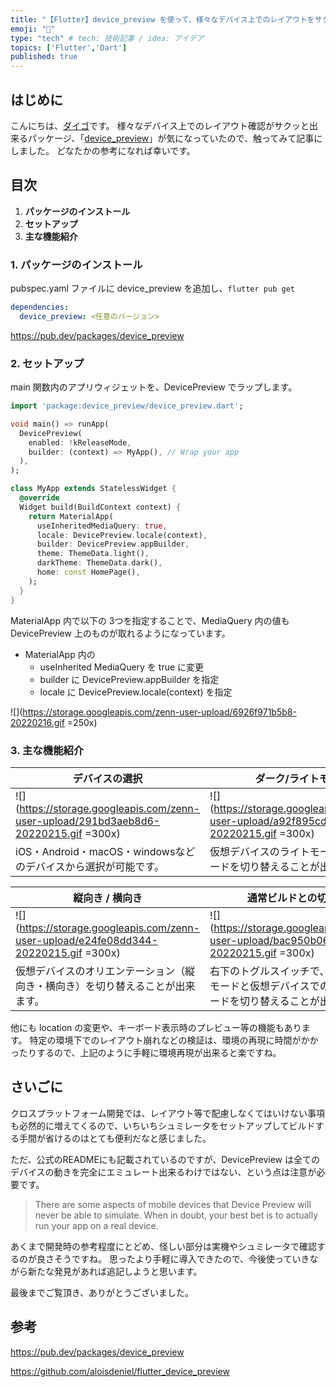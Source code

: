 ```yaml
---
title: "【Flutter】device_preview を使って、様々なデバイス上でのレイアウトをサクッと確認する"
emoji: "📱"
type: "tech" # tech: 技術記事 / idea: アイデア
topics: ['Flutter','Dart']
published: true
---
```


## はじめに

こんにちは、[ダイゴ](https://twitter.com/mamushi_journey)です。
様々なデバイス上でのレイアウト確認がサクッと出来るパッケージ、「[device_preview](https://pub.dev/packages/device_preview)」が気になっていたので、触ってみて記事にしました。
どなたかの参考になれば幸いです。

## 目次

1. **パッケージのインストール**
2. **セットアップ**
3. **主な機能紹介**

### 1. パッケージのインストール


pubspec.yaml ファイルに device_preview を追加し、`flutter pub get` 

```yaml
dependencies:
  device_preview: <任意のバージョン>
```

https://pub.dev/packages/device_preview

### 2. セットアップ

main 関数内のアプリウィジェットを、DevicePreview でラップします。

```dart
import 'package:device_preview/device_preview.dart';

void main() => runApp(
  DevicePreview(
    enabled: !kReleaseMode,
    builder: (context) => MyApp(), // Wrap your app
  ),
);

class MyApp extends StatelessWidget {
  @override
  Widget build(BuildContext context) {
    return MaterialApp(
      useInheritedMediaQuery: true,
      locale: DevicePreview.locale(context),
      builder: DevicePreview.appBuilder,
      theme: ThemeData.light(),
      darkTheme: ThemeData.dark(),
      home: const HomePage(),
    );
  }
}

```

MaterialApp 内で以下の 3つを指定することで、MediaQuery 内の値も DevicePreview 上のものが取れるようになっています。

- MaterialApp 内の
  - useInherited MediaQuery を true に変更
  - builder に DevicePreview.appBuilder を指定
  - locale に DevicePreview.locale(context) を指定

![](https://storage.googleapis.com/zenn-user-upload/6926f971b5b8-20220216.gif =250x)


### 3. 主な機能紹介

| デバイスの選択                                                                       | ダーク/ライトモード                                                                  |
| ------------------------------------------------------------------------------------ | ------------------------------------------------------------------------------------ |
| ![](https://storage.googleapis.com/zenn-user-upload/291bd3aeb8d6-20220215.gif =300x) | ![](https://storage.googleapis.com/zenn-user-upload/a92f895cd7e4-20220215.gif =300x) |
| iOS・Android・macOS・windowsなどのデバイスから選択が可能です。                       | 仮想デバイスのライトモード・ダークモードを切り替えることが出来ます。                 |

| 縦向き / 横向き                                                                      | 通常ビルドとの切り替え                                                                                   |
| ------------------------------------------------------------------------------------ | -------------------------------------------------------------------------------------------------------- |
| ![](https://storage.googleapis.com/zenn-user-upload/e24fe08dd344-20220215.gif =300x) | ![](https://storage.googleapis.com/zenn-user-upload/bac950b06d0a-20220215.gif =300x)                     |
| 仮想デバイスのオリエンテーション（縦向き・横向き）を切り替えることが出来ます。       | 右下のトグルスイッチで、通常のビルドモードと仮想デバイスでのプレビューモードを切り替えることが出来ます。 |


他にも location の変更や、キーボード表示時のプレビュー等の機能もあります。
特定の環境下でのレイアウト崩れなどの検証は、環境の再現に時間がかかったりするので、上記のように手軽に環境再現が出来ると楽ですね。

## さいごに


クロスプラットフォーム開発では、レイアウト等で配慮しなくてはいけない事項も必然的に増えてくるので、いちいちシュミレータをセットアップしてビルドする手間が省けるのはとても便利だなと感じました。


ただ、公式のREADMEにも記載されているのですが、DevicePreview は全てのデバイスの動きを完全にエミュレート出来るわけではない、という点は注意が必要です。

> There are some aspects of mobile devices that Device Preview will never be able to simulate. When in doubt, your best bet is to actually run your app on a real device.

あくまで開発時の参考程度にとどめ、怪しい部分は実機やシュミレータで確認するのが良さそうですね。
思ったより手軽に導入できたので、今後使っていきながら新たな発見があれば追記しようと思います。

最後までご覧頂き、ありがとうございました。

## 参考

https://pub.dev/packages/device_preview

https://github.com/aloisdeniel/flutter_device_preview
